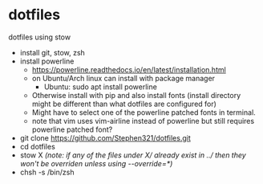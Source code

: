 # dotfiles
dotfiles using stow

- install git, stow, zsh
- install powerline
  - https://powerline.readthedocs.io/en/latest/installation.html
  - on Ubuntu/Arch linux can install with package manager
    - Ubuntu: sudo apt install powerline
  - Otherwise install with pip and also install fonts (install directory might be different than what dotfiles are configured for)
  - Might have to select one of the powerline patched fonts in terminal.
  - note that vim uses vim-airline instead of powerline but still requires powerline patched font?
- git clone https://github.com/Stephen321/dotfiles.git
- cd dotfiles
- stow X *(note: if any of the files under X/ already exist in ../ then they won't be overriden unless using --override=\*)*
- chsh -s /bin/zsh
